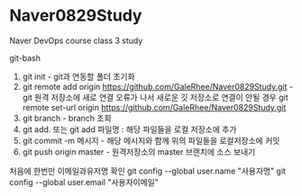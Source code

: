 # Naver0829Study
Naver DevOps course class 3 study


git-bash

1. git init - git과 연동할 폴더 초기화
2. git remote add origin https://github.com/GaleRhee/Naver0829Study.git - git 원격 저장소에 새로 연결
   오류가 나서 새로운 깃 저장소로 연결이 안될 경우
   git remote set-url origin https://github.com/GaleRhee/Naver0829Study.git
4. git branch - branch 조회
5. git add. 또는 git add 파일명 : 해당 파일들을 로컬 저장소에 추가
6. git commit -m 메시지 - 해당 메시지와 함께 위의 파일들을 로컬저장소에 커밋
7. git push origin master - 원격저장소의 master 브랜치에 소스 보내기

처음에 한번만 이메일과유저명 확인
git config --global user.name "사용자명" 
git config --global user.email "사용자이메일"
